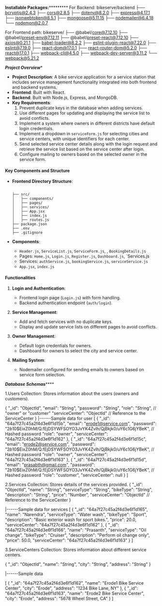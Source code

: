 ******************************************************************Installable Packages:***************************************************************************
For Backend:
bikeserve/backend
├── bcryptjs@2.4.3
├── cors@2.8.5
├── dotenv@8.2.0
├── express@4.17.1
├── jsonwebtoken@8.5.1
├── mongoose@5.11.15
├── nodemailer@6.4.18
└── nodemon@2.0.7


For Frontend path:
bikeserve/
├── @babel/core@7.12.10
├── @babel/preset-env@7.12.11
├── @babel/preset-react@7.12.10
├── axios@0.21.1
├── babel-loader@8.2.2
├── eslint-plugin-react@7.22.0
├── eslint@7.19.0
├── react-dom@17.0.1
├── react-router-dom@5.2.0
├── react@17.0.1
├── webpack-cli@4.5.0
├── webpack-dev-server@3.11.2
└── webpack@5.21.2

***********************************************************************Project Overview************************************************************************

- **Project Description**: A bike service application for a service station that includes service management functionality integrated into both frontend and backend systems.
- **Frontend**: Built with React.
- **Backend**: Built with Node.js, Express, and MongoDB.
- **Key Requirements**:
  1. Prevent duplicate keys in the database when adding services.
  2. Use different pages for updating and displaying the service list to avoid conflicts.
  3. Implement a system where owners in different districts have default login credentials.
  4. Implement a dropdown in `serviceForm.js` for selecting cities and service centers, with unique identifiers for each center.
  5. Send selected service center details along with the login request and retrieve the service list based on the service center after login.
  6. Configure mailing to owners based on the selected owner in the service form.

#### Key Components and Structure
- **Frontend Directory Structure**:
  ```

  ├── src/
  │   ├── components/
  │   ├── pages/
  │   ├── services/
  │   ├── App.jsx
  │   ├── index.js
  │   ├── routes.js
  ├── package.json
  ├── .env
  ├── .gitignore
  ```

- **Components**:
  - `Header.js`, `ServiceList.js`, `ServiceForm.js`, , `BookingDetails.js`
  - Pages: `Home.js`, `Login.js`, `Register.js`, `Dashboard.js`, `Services.js
  - Services: `authService.js`, `bookingService.js`, `serviceService.js`
  - `App.jsx`, `index.js`

#### Functionalities
1. **Login and Authentication**:
   - Frontend login page (`Login.js`) with form handling.
   - Backend authentication endpoint (`auth/login`).

2. **Service Management**:
   - Add and fetch services with no duplicate keys.
   - Display and update service lists on different pages to avoid conflicts.

3. **Owner Management**:
   - Default login credentials for owners.
   - Dashboard for owners to select the city and service center.

4. **Mailing System**:
   - Nodemailer configured for sending emails to owners based on service form selection.

***********************************************************************Database Schemas***************************************************************************

1.Users Collection:
Stores information about the users (owners and customers).

{
  "_id": "ObjectId",
  "email": "String",
  "password": "String",
  "role": "String",  // "owner" or "customer"
  "serviceCenter": "ObjectId"  // Reference to the ServiceCenter
}
|------Sample data for user
[
  {
    "_id": "64a7f27c45a2f4d3e6f1d15b",
    "email": "erode1@service.com",
    "password": "$2b$10$EixZ0hM/Q.fEjDSYWFSOYO3JvYK4Zvlh/QjBkjk0/uY6c1G6jYBeK",  // Hashed password
    "role": "owner",
    "serviceCenter": "64a7f27c45a2f4d3e6f1d162"
  },
  {
    "_id": "64a7f27c45a2f4d3e6f1d15c",
    "email": "erode2@service.com",
    "password": "$2b$10$EixZ0hM/Q.fEjDSYWFSOYO3JvYK4Zvlh/QjBkjk0/uY6c1G6jYBeK",  // Hashed password
    "role": "owner",
    "serviceCenter": "64a7f27c45a2f4d3e6f1d163"
  },
  {
    "_id": "64a7f27c45a2f4d3e6f1d15d",
    "email": "prasabth@gmail.com",
    "password": "$2b$10$EixZ0hM/Q.fEjDSYWFSOYO3JvYK4Zvlh/QjBkjk0/uY6c1G6jYBeK",  // Hashed password
    "role": "customer",
    "serviceCenter": null
  }
]

2.Services Collection:
Stores details of the services provided.
{
  "_id": "ObjectId",
  "name": "String",
  "serviceType": "String",
  "bikeType": "String",
  "description": "String",
  "price": "Number",
  "serviceCenter": "ObjectId"  // Reference to the ServiceCenter
}

|------Sample data for services
[
  {
    "_id": "64a7f27c45a2f4d3e6f1d165",
    "name": "Narendra",
    "serviceType": "Water wash",
    "bikeType": "Sport",
    "description": "Basic exterior wash for sport bikes.",
    "price": 20.0,
    "serviceCenter": "64a7f27c45a2f4d3e6f1d162"
  },
  {
    "_id": "64a7f27c45a2f4d3e6f1d166",
    "name": "Prasanth",
    "serviceType": "Oil change",
    "bikeType": "Cruiser",
    "description": "Perform oil change only",
    "price": 50.0,
    "serviceCenter": "64a7f27c45a2f4d3e6f1d163"
  }
]


3.ServiceCenters Collection:
Stores information about different service centers.

{
  "_id": "ObjectId",
  "name": "String",
  "city": "String",
  "address": "String"
}

|------Sample data

[
  {
    "_id": "64a7f27c45a2f4d3e6f1d162",
    "name": "Erode1 Bike Service Center",
    "city": "Erode",
    "address": "1234 Bike Lane, NY"
  },
  {
    "_id": "64a7f27c45a2f4d3e6f1d163",
    "name": "Erode2 Bike Service Center",
    "city": "Erode",
    "address": "5678 Wheel Street, CA"
  }
]




